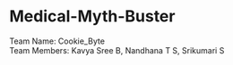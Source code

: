 # Medical-Myth-Buster
Team Name: Cookie_Byte
<br>
Team Members: Kavya Sree B, Nandhana T S, Srikumari S
